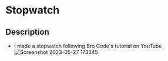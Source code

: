 # Stopwatch
## Description
+ I made a stopwatch following Bro Code's tutorial on YouTube ![Screenshot 2023-05-27 173345](https://github.com/Psyren05/Stopwatch/assets/124075057/a8a3254c-b925-4e78-9722-3807a22fb1be)
